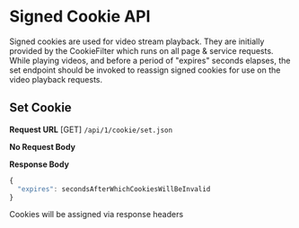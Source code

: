 <!---
 - Copyright (C) 2007-2018 Crafter Software Corporation. All Rights Reserved.
 -
 - This program is licensed under the Crafter Enterprise Software License Agreement,
 - and its use is strictly limited to operation with Crafter CMS Enterprise Edition.
 - Unauthorized use, distribution, or modification is strictly prohibited.
--->

# Signed Cookie API

Signed cookies are used for video stream playback. They are initially provided by the CookieFilter which runs on all page & service requests. While playing videos, and before a period of "expires" seconds elapses, the set endpoint should be invoked to reassign signed cookies for use on the video playback requests.

## Set Cookie

**Request URL** [GET] `/api/1/cookie/set.json`

**No Request Body**

**Response Body**
```js
{
  "expires": secondsAfterWhichCookiesWillBeInvalid
}
```

Cookies will be assigned via response headers
